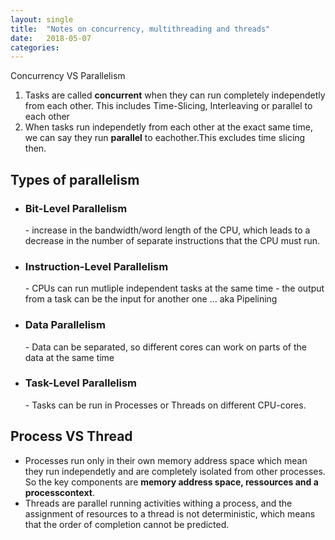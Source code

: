 ```yaml
---
layout: single
title:  "Notes on concurrency, multithreading and threads"
date:   2018-05-07
categories: 
---
```



<p>Concurrency VS Parallelism
<ol>
<li>Tasks are called <b>concurrent</b> when they can run completely independetly from each other. This includes Time-Slicing, Interleaving or parallel to each other </li>
<li>When tasks run independetly from each other at the exact same time, we can say they run <b>parallel</b> to eachother.This excludes time slicing then. </li>
</ol>

<h2>Types of parallelism</h2>

<ul>
<li><h3>Bit-Level Parallelism</h3>
- increase in the bandwidth/word length of the CPU, which leads to a decrease in the number of separate instructions that the CPU must run.
</li>

<li><h3> Instruction-Level Parallelism</h3>
- CPUs can run mutliple independent tasks at the same time 
- the output from a task can be the input for another one ... aka Pipelining
</li>

<li><h3>Data Parallelism</h3>
- Data can be separated, so different cores can work on parts of the data at the same time 
</li>

<li><h3>Task-Level Parallelism</h3>
- Tasks can be run in Processes or Threads on different CPU-cores.
</li>
</ul>

<h2>Process VS Thread </h2>
<ul>
<li>Processes run only in their own memory address space which mean they run independetly and are completely isolated from other processes.
So the key components are <b>memory address space, ressources and a processcontext</b>.</li>
<li>Threads are parallel running activities withing a process, and the assignment of resources to a thread is not deterministic, which means that the order of completion cannot be predicted.</li>
</ul>
